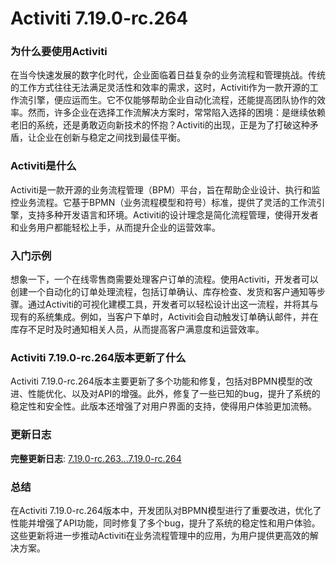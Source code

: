 # Activiti 7.19.0-rc.264
### 为什么要使用Activiti

在当今快速发展的数字化时代，企业面临着日益复杂的业务流程和管理挑战。传统的工作方式往往无法满足灵活性和效率的需求，这时，Activiti作为一款开源的工作流引擎，便应运而生。它不仅能够帮助企业自动化流程，还能提高团队协作的效率。然而，许多企业在选择工作流解决方案时，常常陷入选择的困境：是继续依赖老旧的系统，还是勇敢迈向新技术的怀抱？Activiti的出现，正是为了打破这种矛盾，让企业在创新与稳定之间找到最佳平衡。

### Activiti是什么

Activiti是一款开源的业务流程管理（BPM）平台，旨在帮助企业设计、执行和监控业务流程。它基于BPMN（业务流程模型和符号）标准，提供了灵活的工作流引擎，支持多种开发语言和环境。Activiti的设计理念是简化流程管理，使得开发者和业务用户都能轻松上手，从而提升企业的运营效率。

### 入门示例

想象一下，一个在线零售商需要处理客户订单的流程。使用Activiti，开发者可以创建一个自动化的订单处理流程，包括订单确认、库存检查、发货和客户通知等步骤。通过Activiti的可视化建模工具，开发者可以轻松设计出这一流程，并将其与现有的系统集成。例如，当客户下单时，Activiti会自动触发订单确认邮件，并在库存不足时及时通知相关人员，从而提高客户满意度和运营效率。

### Activiti 7.19.0-rc.264版本更新了什么

Activiti 7.19.0-rc.264版本主要更新了多个功能和修复，包括对BPMN模型的改进、性能优化、以及对API的增强。此外，修复了一些已知的bug，提升了系统的稳定性和安全性。此版本还增强了对用户界面的支持，使得用户体验更加流畅。

### 更新日志

**完整更新日志**: [7.19.0-rc.263...7.19.0-rc.264](https://github.com/Activiti/Activiti/compare/7.19.0-rc.263...7.19.0-rc.264)

### 总结

在Activiti 7.19.0-rc.264版本中，开发团队对BPMN模型进行了重要改进，优化了性能并增强了API功能，同时修复了多个bug，提升了系统的稳定性和用户体验。这些更新将进一步推动Activiti在业务流程管理中的应用，为用户提供更高效的解决方案。